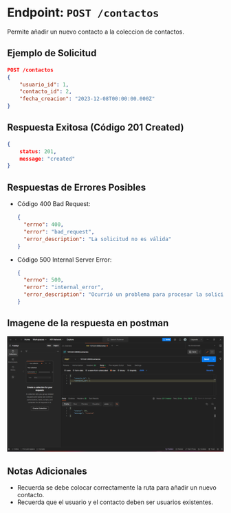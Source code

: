 <!-- Documentacion de un endpoint post que añade un nuevo contacto a la coleccion contactos -->

# Endpoint: `POST /contactos`

Permite añadir un nuevo contacto a la coleccion de contactos.

## Ejemplo de Solicitud

```json
POST /contactos
{
    "usuario_id": 1,
    "contacto_id": 2,
    "fecha_creacion": "2023-12-08T00:00:00.000Z"
}
```

## Respuesta Exitosa (Código 201 Created)

```json
{
    status: 201,
    message: "created"
}
```

## Respuestas de Errores Posibles

- Código 400 Bad Request:

  ```json
  {
    "errno": 400,
    "error": "bad_request",
    "error_description": "La solicitud no es válida"
  }
  ```

- Código 500 Internal Server Error:

  ```json
  {
    "errno": 500,
    "error": "internal_error",
    "error_description": "Ocurrió un problema para procesar la solicitud"
  }
  ```

## Imagene de la respuesta en postman

![imagen](./contactosPost.png)

## Notas Adicionales

- Recuerda se debe colocar correctamente la ruta para añadir un nuevo contacto.
- Recuerda que el usuario y el contacto deben ser usuarios existentes.
